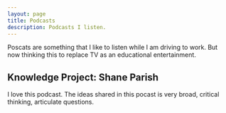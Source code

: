 ```yaml
---
layout: page
title: Podcasts
description: Podcasts I listen.
---
```


Poscats are something that I like to listen while I am driving to work. But now thinking this to replace TV as an educational entertainment.

## Knowledge Project: Shane Parish

I love this podcast. The ideas shared in this pocast is very broad, critical thinking, articulate questions.